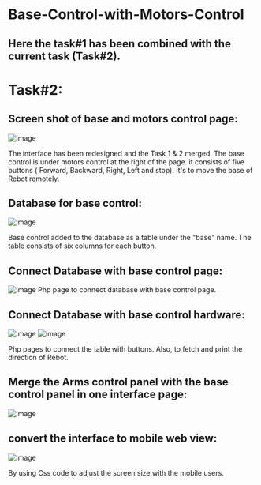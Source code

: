 # Base-Control-with-Motors-Control

## Here the task#1 has been combined with the current task (Task#2). 

# Task#2:

## Screen shot of base and motors control page:
![image](https://user-images.githubusercontent.com/86400246/123531312-2b3e1380-d70c-11eb-82a1-11357d48815e.png)

The interface has been redesigned and the Task 1 & 2 merged. The base control is under motors control at the right of the page. it consists of five buttons ( Forward, Backward, Right, Left and stop). It's to move the base of Rebot remotely. 


## Database for base control:
![image](https://user-images.githubusercontent.com/86400246/123531445-62f98b00-d70d-11eb-80c4-984bff516fd1.png)

Base control added to the database as a table under the "base" name. The table consists of six columns for each button.

## Connect Database with base control page:
![image](https://user-images.githubusercontent.com/86400246/123531549-1a8e9d00-d70e-11eb-8ccb-adbdd11c12c2.png)
Php page to connect database with base control page.

## Connect Database with base control hardware:
![image](https://user-images.githubusercontent.com/86400246/123531559-372ad500-d70e-11eb-8354-1524755fd0c3.png)
![image](https://user-images.githubusercontent.com/86400246/123531595-90930400-d70e-11eb-9ce4-70225948cb70.png)

Php pages to connect the table with buttons. Also, to fetch and print the direction of Rebot.

## Merge the Arms control panel with the base control panel in one interface page:
![image](https://user-images.githubusercontent.com/86400246/123531312-2b3e1380-d70c-11eb-82a1-11357d48815e.png)

## convert the interface to mobile web view:
![image](https://user-images.githubusercontent.com/86400246/123531706-832a4980-d70f-11eb-87f4-00a49ddba0b9.png)

By using Css code to adjust the screen size with the mobile users.
